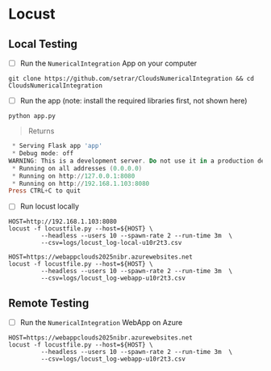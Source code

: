 # Locust

## Local Testing

- [ ] Run the `NumericalIntegration` App on your computer

```
git clone https://github.com/setrar/CloudsNumericalIntegration && cd CloudsNumericalIntegration
```

- [ ] Run the app (note: install the required libraries first, not shown here)


```
python app.py
```
> Returns
```powershell
 * Serving Flask app 'app'
 * Debug mode: off
WARNING: This is a development server. Do not use it in a production deployment. Use a production WSGI server instead.
 * Running on all addresses (0.0.0.0)
 * Running on http://127.0.0.1:8080
 * Running on http://192.168.1.103:8080
Press CTRL+C to quit
```

- [ ] Run locust locally

```
HOST=http://192.168.1.103:8080
locust -f locustfile.py --host=${HOST} \
         --headless --users 10 --spawn-rate 2 --run-time 3m  \
         --csv=logs/locust_log-local-u10r2t3.csv
```



```
HOST=https://webappclouds2025nibr.azurewebsites.net
locust -f locustfile.py --host=${HOST} \
         --headless --users 10 --spawn-rate 2 --run-time 3m  \
         --csv=logs/locust_log-webapp-u10r2t3.csv
```

## Remote Testing

- [ ] Run the `NumericalIntegration` WebApp on Azure

```
HOST=https://webappclouds2025nibr.azurewebsites.net
locust -f locustfile.py --host=${HOST} \
         --headless --users 10 --spawn-rate 2 --run-time 3m  \
         --csv=logs/locust_log-webapp-u10r2t3.csv
```
